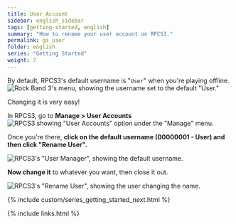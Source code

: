 ```yaml
---
title: User Account
sidebar: english_sidebar
tags: [getting-started, english]
summary: "How to rename your user account on RPCS3."
permalink: gs_user
folder: english
series: "Getting Started"
weight: 7
---
```


By default, RPCS3's default username is "`User`" when you're playing offline.  
![Rock Band 3's menu, showing the username set to the default "User."](https://rb3pc.milohax.org/images/conf/rb3user.png "Rock Band 3: User")

Changing it is very easy!

In RPCS3, go to **Manage > User Accounts** 
![RPCS3 showing "User Accounts" option under the "Manage" menu.](https://rb3pc.milohax.org/images/conf/rpcs3user.png "RPCS3: User Accounts")

Once you're there, **click on the default username (00000001 - User) and then click "Rename User".** 

![RPCS3's "User Manager", showing the default username.](https://rb3pc.milohax.org/images/conf/rpcs3rename.png "RPCS3: User Accounts")

**Now change it** to whatever you want, then close it out.  

![RPCS3's "Rename User", showing the user changing the name.](https://rb3pc.milohax.org/images/conf/rpcs3namepanel.png "RPCS3: Rename User")

{% include custom/series_getting_started_next.html %}

{% include links.html %}